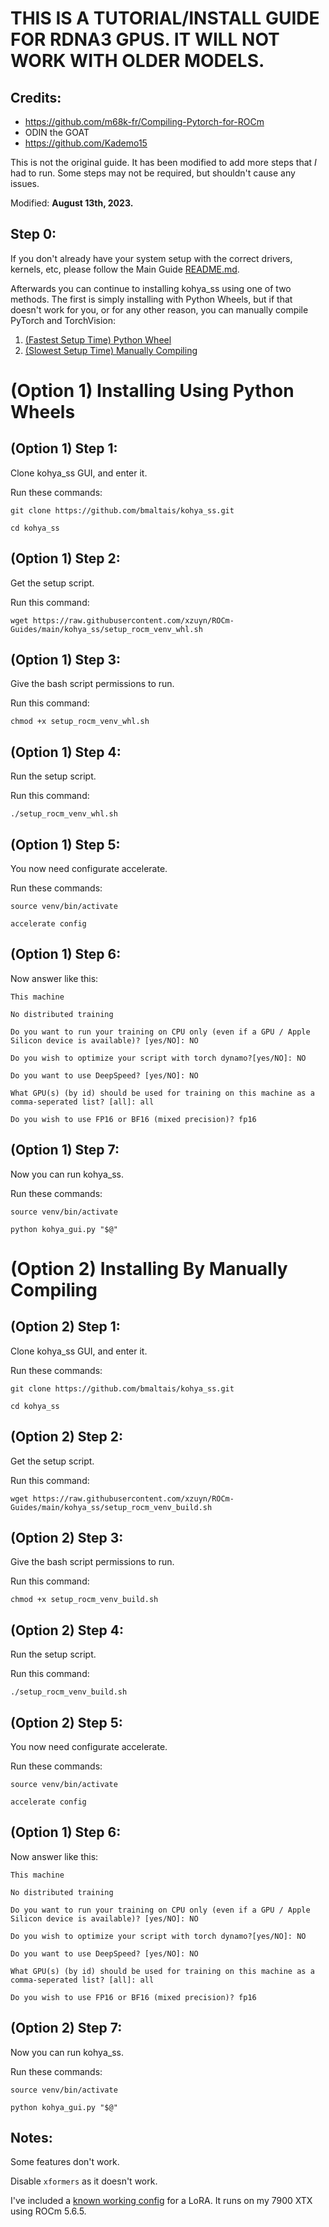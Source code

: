 # THIS IS A TUTORIAL/INSTALL GUIDE FOR RDNA3 GPUS. IT WILL NOT WORK WITH OLDER MODELS.
## Credits:
- https://github.com/m68k-fr/Compiling-Pytorch-for-ROCm
- ODIN the GOAT
- https://github.com/Kademo15

This is not the original guide. It has been modified to add more steps that *I* had to run. Some steps may not be required, but shouldn't cause any issues.

Modified: **August 13th, 2023.**

## Step 0:
If you don't already have your system setup with the correct drivers, kernels, etc, please follow the Main Guide [README.md](..).

Afterwards you can continue to installing kohya_ss using one of two methods. The first is simply installing with Python Wheels, but if that doesn't work for you, or for any other reason, you can manually compile PyTorch and TorchVision:

1. [(Fastest Setup Time) Python Wheel](#option-1-installing-using-python-wheels)
2. [(Slowest Setup Time) Manually Compiling](#option-2-installing-by-manually-compiling)

# (Option 1) Installing Using Python Wheels

## (Option 1) Step 1:
Clone kohya_ss GUI, and enter it.

Run these commands:

`git clone https://github.com/bmaltais/kohya_ss.git`

`cd kohya_ss`

## (Option 1) Step 2:
Get the setup script.

Run this command:

`wget https://raw.githubusercontent.com/xzuyn/ROCm-Guides/main/kohya_ss/setup_rocm_venv_whl.sh`

## (Option 1) Step 3:
Give the bash script permissions to run.

Run this command:

`chmod +x setup_rocm_venv_whl.sh`

## (Option 1) Step 4:
Run the setup script.

Run this command:

`./setup_rocm_venv_whl.sh`

## (Option 1) Step 5:
You now need configurate accelerate.

Run these commands:

`source venv/bin/activate`

`accelerate config`

## (Option 1) Step 6:
Now answer like this:

`This machine`

`No distributed training`

`Do you want to run your training on CPU only (even if a GPU / Apple Silicon device is available)? [yes/NO]: NO`

`Do you wish to optimize your script with torch dynamo?[yes/NO]: NO`

`Do you want to use DeepSpeed? [yes/NO]: NO`

`What GPU(s) (by id) should be used for training on this machine as a comma-seperated list? [all]: all`

`Do you wish to use FP16 or BF16 (mixed precision)? fp16`

## (Option 1) Step 7:
Now you can run kohya_ss.

Run these commands:

`source venv/bin/activate`

`python kohya_gui.py "$@"`

# (Option 2) Installing By Manually Compiling

## (Option 2) Step 1:
Clone kohya_ss GUI, and enter it.

Run these commands:

`git clone https://github.com/bmaltais/kohya_ss.git`

`cd kohya_ss`

## (Option 2) Step 2:
Get the setup script.

Run this command:

`wget https://raw.githubusercontent.com/xzuyn/ROCm-Guides/main/kohya_ss/setup_rocm_venv_build.sh`

## (Option 2) Step 3:
Give the bash script permissions to run.

Run this command:

`chmod +x setup_rocm_venv_build.sh`

## (Option 2) Step 4:
Run the setup script.

Run this command:

`./setup_rocm_venv_build.sh`

## (Option 2) Step 5:
You now need configurate accelerate.

Run these commands:

`source venv/bin/activate`

`accelerate config`

## (Option 1) Step 6:
Now answer like this:

`This machine`

`No distributed training`

`Do you want to run your training on CPU only (even if a GPU / Apple Silicon device is available)? [yes/NO]: NO`

`Do you wish to optimize your script with torch dynamo?[yes/NO]: NO`

`Do you want to use DeepSpeed? [yes/NO]: NO`

`What GPU(s) (by id) should be used for training on this machine as a comma-seperated list? [all]: all`

`Do you wish to use FP16 or BF16 (mixed precision)? fp16`

## (Option 2) Step 7:
Now you can run kohya_ss.

Run these commands:

`source venv/bin/activate`

`python kohya_gui.py "$@"`

## Notes:
Some features don't work.

Disable `xformers` as it doesn't work.

I've included a [known working config](https://github.com/xzuyn/ROCm-Guides/blob/main/kohya_ss/known_working_lora.json) for a LoRA. It runs on my 7900 XTX using ROCm 5.6.5.
